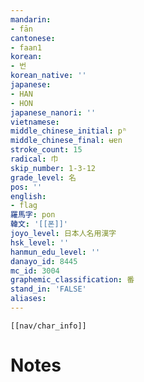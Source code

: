 ```yaml
---
mandarin:
- fān
cantonese:
- faan1
korean:
- 번
korean_native: ''
japanese:
- HAN
- HON
japanese_nanori: ''
vietnamese:
middle_chinese_initial: pʰ
middle_chinese_final: ʉɐn
stroke_count: 15
radical: 巾
skip_number: 1-3-12
grade_level: 名
pos: ''
english:
- flag
羅馬字: pon
韓文: '[[폰]]'
joyo_level: 日本人名用漢字
hsk_level: ''
hanmun_edu_level: ''
danayo_id: 8445
mc_id: 3004
graphemic_classification: 番
stand_in: 'FALSE'
aliases:
---
```

```meta-bind-embed
[[nav/char_info]]
```

# Notes
